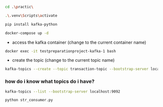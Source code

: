 ```bash
cd .\practic\
```

```bash
.\.venv\Scripts\activate
```

```bash
pip install kafka-python
```

```bash
docker-compose up -d
```

 - access the kafka container (change to the current container name)
```bash
docker exec -it testpreparationproject-kafka-1 bash
```

 - create the topic (change to the current topic name)

```bash
kafka-topics --create --topic transaction-topic --bootstrap-server localhost:9092 --replication-factor 1 --partitions 1
```

### how do i know what topics do i have?
```bash
kafka-topics --list --bootstrap-server localhost:9092
```


```bash
python str_consumer.py
```
